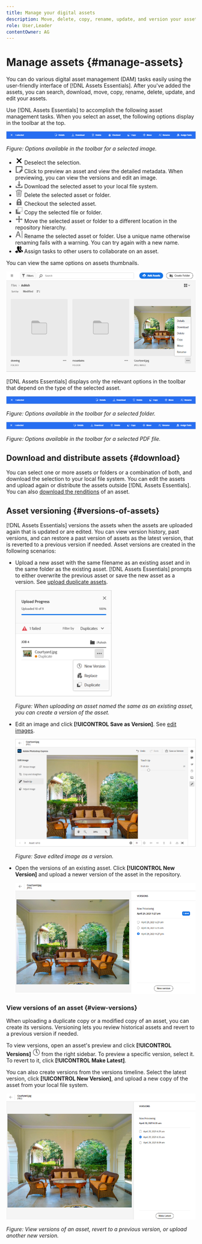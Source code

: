 ```yaml
---
title: Manage your digital assets
description: Move, delete, copy, rename, update, and version your assets in [!DNL Assets Essentials].
role: User,Leader
contentOwner: AG
---
```


# Manage assets {#manage-assets}

You can do various digital asset management (DAM) tasks easily using the user-friendly interface of [!DNL Assets Essentials]. After you've added the assets, you can search, download, move, copy, rename, delete, update, and edit your assets. 

Use [!DNL Assets Essentials] to accomplish the following asset management tasks. When you select an asset, the following options display in the toolbar at the top.

![Toolbar options when you select an asset](assets/toolbar-image-selected.png)

*Figure: Options available in the toolbar for a selected image.*

* ![deselect icon](assets/do-not-localize/close-icon.png) Deselect the selection.
* ![details icon](assets/do-not-localize/edit-in-icon.png) Click to preview an asset and view the detailed metadata. When previewing, you can view the versions and edit an image.
* ![download icon](assets/do-not-localize/download-icon.png) Download the selected asset to your local file system.
* ![delete icon](assets/do-not-localize/delete-icon.png) Delete the selected asset or folder.
* ![checkout icon](assets/do-not-localize/checkout-icon.png) Checkout the selected asset.
* ![copy icon](assets/do-not-localize/copy-icon.png) Copy the selected file or folder.
* ![move icon](assets/do-not-localize/move-icon.png) Move the selected asset or folder to a different location in the repository hierarchy.
* ![rename icon](assets/do-not-localize/rename-icon.png) Rename the selected asset or folder. Use a unique name otherwise renaming fails with a warning. You can try again with a new name.
* ![assign task icon](assets/do-not-localize/review-delegate-icon.png) Assign tasks to other users to collaborate on an asset.

You can view the same options on assets thumbnails.

![Options on asset thumbnail to manage an asset](assets/options-on-thumbnail.png)

[!DNL Assets Essentials] displays only the relevant options in the toolbar that depend on the type of the selected asset.

![Toolbar options when you select an asset](assets/toolbar-folder-selected.png)

*Figure: Options available in the toolbar for a selected folder.*

![Toolbar options when you select an asset](assets/toolbar-pdf-selected.png)

*Figure: Options available in the toolbar for a selected PDF file.*

## Download and distribute assets {#download}

You can select one or more assets or folders or a combination of both, and download the selection to your local file system. You can edit the assets and upload again or distribute the assets outside [!DNL Assets Essentials]. You can also [download the renditions](/help/add-delete.md#renditions) of an asset.

## Asset versioning {#versions-of-assets}

<!-- 
TBD: query for engineering: How many versions are maintained. What happens when we reach that limit? Are old versions automatically removed? -->

[!DNL Assets Essentials] versions the assets when the assets are uploaded again that is updated or are edited. You can view version history, past versions, and can restore a past version of assets as the latest version, that is reverted to a previous version if needed. Asset versions are created in the following scenarios:

* Upload a new asset with the same filename as an existing asset and in the same folder as the existing asset. [!DNL Assets Essentials] prompts to either overwrite the previous asset or save the new asset as a version. See [upload duplicate assets](/help/add-delete.md#resolve-upload-fails).

  ![Create versions when uploading](assets/uploads-manage-duplicates.png)

  *Figure: When uploading an asset named the same as an existing asset, you can create a version of the asset.*

* Edit an image and click **[!UICONTROL Save as Version]**. See [edit images](/help/edit-images.md).

  ![Save edited image as a version](assets/edit-image2.png)

  *Figure: Save edited image as a version.*

* Open the versions of an existing asset. Click **[!UICONTROL New Version]** and upload a newer version of the asset in the repository.

  ![Option to upload a new version of an asset from the version history](assets/view-asset-versions2.png)

### View versions of an asset {#view-versions}

When uploading a duplicate copy or a modified copy of an asset, you can create its versions. Versioning lets you review historical assets and revert to a previous version if needed.

To view versions, open an asset's preview and click **[!UICONTROL Versions]** ![Versions icon](assets/do-not-localize/versions-clock-icon.png) from the right sidebar. To preview a specific version, select it. To revert to it, click **[!UICONTROL Make Latest]**.

You can also create versions from the versions timeline. Select the latest version, click **[!UICONTROL New Version]**, and upload a new copy of the asset from your local file system.

![View versions of an asset](assets/view-asset-versions1.png)

*Figure: View versions of an asset, revert to a previous version, or upload another new version.*

